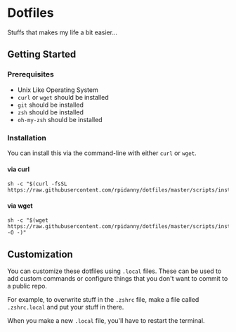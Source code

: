 # Dotfiles

Stuffs that makes my life a bit easier...

## Getting Started

### Prerequisites

* Unix Like Operating System
* `curl` or `wget` should be installed
* `git` should be installed
* `zsh` should be installed
* `oh-my-zsh` should be installed

### Installation

You can install this via the command-line with either `curl` or `wget`.

#### via curl

```shell
sh -c "$(curl -fsSL https://raw.githubusercontent.com/rpidanny/dotfiles/master/scripts/install.sh)"
```

#### via wget

```shell
sh -c "$(wget https://raw.githubusercontent.com/rpidanny/dotfiles/master/scripts/install.sh -O -)"
```

## Customization

You can customize these dotfiles using `.local` files. These can be used to add custom commands or configure things that you don't want to commit to a public repo.

For example, to overwrite stuff in the `.zshrc` file, make a file called `.zshrc.local` and put your stuff in there.

When you make a new `.local` file, you'll have to restart the terminal.